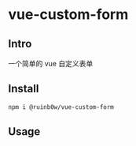 # vue-custom-form

## Intro

一个简单的 vue 自定义表单

## Install

```bash
npm i @ruinb0w/vue-custom-form
```

## Usage
